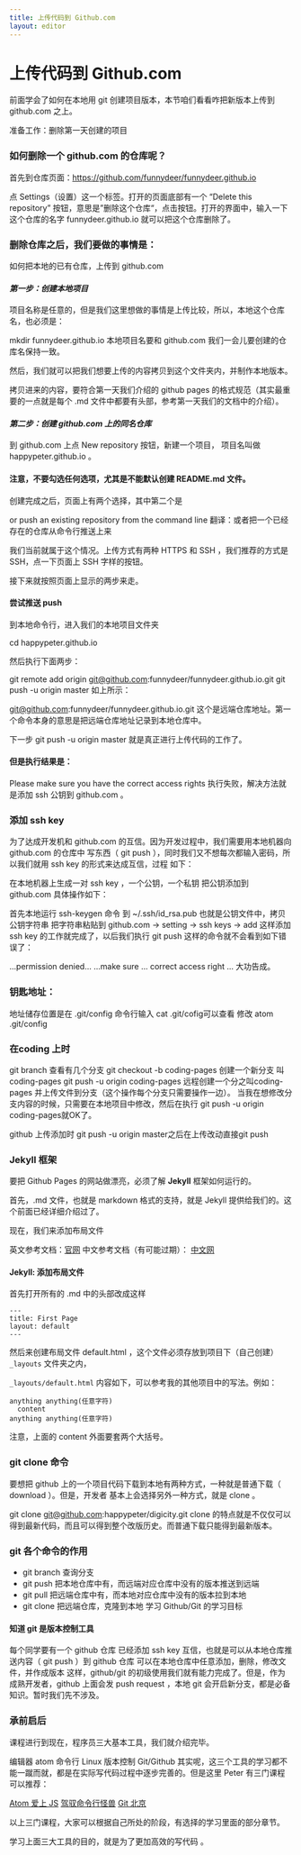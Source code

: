 ```yaml
---
title: 上传代码到 Github.com
layout: editor
---
```


# 上传代码到 Github.com

前面学会了如何在本地用 git 创建项目版本，本节咱们看看咋把新版本上传到 github.com 之上。

准备工作：删除第一天创建的项目

### 如何删除一个 github.com 的仓库呢？

首先到仓库页面：https://github.com/funnydeer/funnydeer.github.io

点 Settings（设置）这一个标签。打开的页面底部有一个 “Delete this repository” 按钮，意思是”删除这个仓库“，点击按钮。打开的界面中，输入一下这个仓库的名字 funnydeer.github.io 就可以把这个仓库删除了。

### 删除仓库之后，我们要做的事情是：

如何把本地的已有仓库，上传到 github.com

#### _第一步：创建本地项目_

项目名称是任意的，但是我们这里想做的事情是上传比较，所以，本地这个仓库名，也必须是：

mkdir funnydeer.github.io
本地项目名要和 github.com 我们一会儿要创建的仓库名保持一致。

然后，我们就可以把我们想要上传的内容拷贝到这个文件夹内，并制作本地版本。

拷贝进来的内容，要符合第一天我们介绍的 github pages 的格式规范（其实最重要的一点就是每个 .md 文件中都要有头部，参考第一天我们的文档中的介绍）。

#### _第二步：创建 github.com 上的同名仓库_

到 github.com 上点 New repository 按钮，新建一个项目， 项目名叫做 happypeter.github.io 。

#### 注意，不要勾选任何选项，尤其是不能默认创建 README.md 文件。

创建完成之后，页面上有两个选择，其中第二个是

or push an existing repository from the command line
翻译：或者把一个已经存在的仓库从命令行推送上来

我们当前就属于这个情况。上传方式有两种 HTTPS 和 SSH ，我们推荐的方式是 SSH，点一下页面上 SSH 字样的按钮。

接下来就按照页面上显示的两步来走。

#### 尝试推送 push

到本地命令行，进入我们的本地项目文件夹

cd happypeter.github.io

然后执行下面两步：

git remote add origin git@github.com:funnydeer/funnydeer.github.io.git
git push -u origin master
如上所示：

git@github.com:funnydeer/funnydeer.github.io.git
这个是远端仓库地址。第一个命令本身的意思是把远端仓库地址记录到本地仓库中。

下一步 git push -u origin master 就是真正进行上传代码的工作了。

#### 但是执行结果是：

Please make sure you have the correct access rights
执行失败，解决方法就是添加 ssh 公钥到 github.com 。

### 添加 ssh key

为了达成开发机和 github.com 的互信。因为开发过程中，我们需要用本地机器向 github.com 的仓库中 写东西（ git push ），同时我们又不想每次都输入密码，所以我们就用 ssh key 的形式来达成互信，过程 如下：

在本地机器上生成一对 ssh key ，一个公钥，一个私钥
把公钥添加到 github.com
具体操作如下：

首先本地运行 ssh-keygen 命令
到 ~/.ssh/id_rsa.pub 也就是公钥文件中，拷贝公钥字符串
把字符串粘贴到 github.com -> setting -> ssh keys -> add
这样添加 ssh key 的工作就完成了，以后我们执行 git push 这样的命令就不会看到如下错误了：

...permission denied...
...make sure ... correct access right ...
大功告成。

### 钥匙地址：

  地址储存位置是在 .git/config
  命令行输入 cat .git/cofig可以查看
  修改 atom .git/config

### 在coding  上时
git branch 查看有几个分支
git checkout -b coding-pages  创建一个新分支 叫 coding-pages
git push -u origin coding-pages  远程创建一个分之叫coding-pages 并上传文件到分支（这个操作每个分支只需要操作一边）。
当我在想修改分支内容的时候，只需要在本地项目中修改，然后在执行 git push -u origin coding-pages就OK了。

github  上传添加时 git push -u origin master之后在上传改动直接git push

### Jekyll 框架

要把 Github Pages 的网站做漂亮，必须了解 **Jekyll** 框架如何运行的。

首先，.md 文件，也就是 markdown 格式的支持，就是 Jekyll 提供给我们的。这个前面已经详细介绍过了。

现在，我们来添加布局文件

英文参考文档：[官网](https://jekyllrb.com/docs/frontmatter/)
中文参考文档（有可能过期）： [中文网](http://jekyll.com.cn/docs/frontmatter/)

#### Jekyll: 添加布局文件

首先打开所有的 .md 中的头部改成这样
```
---
title: First Page
layout: default
---
```
然后来创建布局文件 default.html ，这个文件必须存放到项目下（自己创建） `_layouts` 文件夹之内，

`_layouts/default.html`  内容如下，可以参考我的其他项目中的写法。例如：

```
anything anything(任意字符)
  content
anything anything(任意字符)
```

注意，上面的 content 外面要套两个大括号。

### git clone 命令

要想把 github 上的一个项目代码下载到本地有两种方式，一种就是普通下载（ download ）。但是，开发者 基本上会选择另外一种方式，就是 clone 。

git clone git@github.com:happypeter/digicity.git
clone 的特点就是不仅仅可以得到最新代码，而且可以得到整个改版历史。而普通下载只能得到最新版本。

### git 各个命令的作用
- git branch 查询分支
- git push 把本地仓库中有，而远端对应仓库中没有的版本推送到远端
- git pull 把远端仓库中有，而本地对应仓库中没有的版本拉到本地
- git clone 把远端仓库，克隆到本地
学习 Github/Git 的学习目标

#### 知道 git 是版本控制工具
每个同学要有一个 github 仓库
已经添加 ssh key 互信，也就是可以从本地仓库推送内容（ git push ）到 github 仓库
可以在本地仓库中任意添加，删除，修改文件，并作成版本
这样，github/git 的初级使用我们就有能力完成了。但是，作为成熟开发者，github 上面会发 push request ，本地 git 会开启新分支，都是必备知识。暂时我们先不涉及。

### 承前启后

课程进行到现在，程序员三大基本工具，我们就介绍完毕。

编辑器 atom
命令行 Linux
版本控制 Git/Github
其实呢，这三个工具的学习都不能一蹴而就，都是在实际写代码过程中逐步完善的。但是这里 Peter 有三门课程可以推荐：

[Atom 爱上 JS](http://haoqicat.com/atom-love-js)
[驾驭命令行怪兽](http://haoqicat.com/ride-cli-monster)
[Git 北京](http://haoqicat.com/gitbeijing)

以上三门课程，大家可以根据自己所处的阶段，有选择的学习里面的部分章节。

学习上面三大工具的目的，就是为了更加高效的写代码 。
